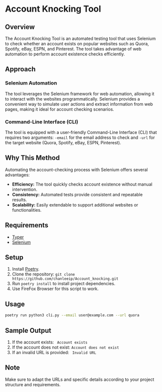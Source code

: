 # Account Knocking Tool

## Overview

The Account Knocking Tool is an automated testing tool that uses Selenium to check whether an account exists on popular websites such as Quora, Spotify, eBay, ESPN, and Pinterest. The tool takes advantage of web automation to perform account existence checks efficiently.

## Approach

### Selenium Automation

The tool leverages the Selenium framework for web automation, allowing it to interact with the websites programmatically. Selenium provides a convenient way to simulate user actions and extract information from web pages, making it ideal for account checking scenarios.

### Command-Line Interface (CLI)

The tool is equipped with a user-friendly Command-Line Interface (CLI) that requires two arguments: `-email` for the email address to check and `-url` for the target website (Quora, Spotify, eBay, ESPN, Pinterest).

## Why This Method

Automating the account-checking process with Selenium offers several advantages:

- **Efficiency:** The tool quickly checks account existence without manual intervention.
- **Consistency:** Automated tests provide consistent and repeatable results.
- **Scalability:** Easily extendable to support additional websites or functionalities.

## Requirements

- [Typer](https://github.com/tiangolo/typer)
- [Selenium](https://www.selenium.dev/)

## Setup

1. Install [Poetry](https://python-poetry.org/docs/).
2. Clone the repository: `git clone https://github.com/chanleeip/Account_knocking.git`
3. Run `poetry install` to install project dependencies.
4. Use FireFox Browser for this script to work.

## Usage

```bash
poetry run python3 cli.py --email user@example.com --url quora
```
## Sample Output
1. If the account exists: ``` Account exists```
2. If the account does not exist: ```Account does not exist```
3. If an invalid URL is provided: ``` Invalid URL```

## Note

Make sure to adapt the URLs and specific details according to your project structure and requirements.

